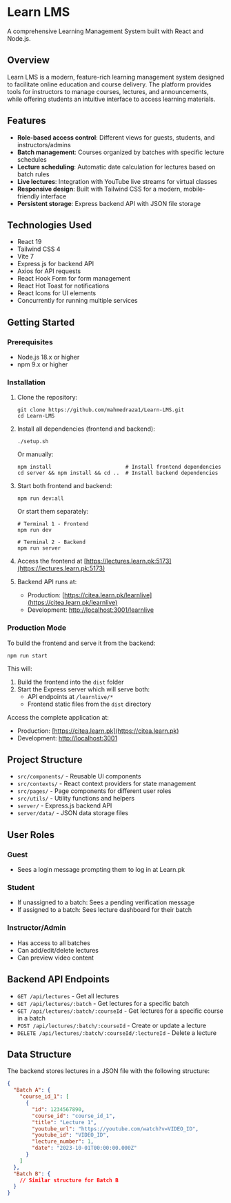 # Learn LMS

A comprehensive Learning Management System built with React and Node.js.

## Overview

Learn LMS is a modern, feature-rich learning management system designed to facilitate online education and course delivery. The platform provides tools for instructors to manage courses, lectures, and announcements, while offering students an intuitive interface to access learning materials.

## Features

- **Role-based access control**: Different views for guests, students, and instructors/admins
- **Batch management**: Courses organized by batches with specific lecture schedules
- **Lecture scheduling**: Automatic date calculation for lectures based on batch rules
- **Live lectures**: Integration with YouTube live streams for virtual classes
- **Responsive design**: Built with Tailwind CSS for a modern, mobile-friendly interface
- **Persistent storage**: Express backend API with JSON file storage

## Technologies Used

- React 19
- Tailwind CSS 4
- Vite 7
- Express.js for backend API
- Axios for API requests
- React Hook Form for form management
- React Hot Toast for notifications
- React Icons for UI elements
- Concurrently for running multiple services

## Getting Started

### Prerequisites

- Node.js 18.x or higher
- npm 9.x or higher

### Installation

1. Clone the repository:
   ```
   git clone https://github.com/mahmedraza1/Learn-LMS.git
   cd Learn-LMS
   ```

2. Install all dependencies (frontend and backend):
   ```
   ./setup.sh
   ```
   
   Or manually:
   ```
   npm install                        # Install frontend dependencies
   cd server && npm install && cd ..  # Install backend dependencies
   ```

3. Start both frontend and backend:
   ```
   npm run dev:all
   ```
   
   Or start them separately:
   ```
   # Terminal 1 - Frontend
   npm run dev
   
   # Terminal 2 - Backend
   npm run server
   ```

4. Access the frontend at [https://lectures.learn.pk:5173](https://lectures.learn.pk:5173)
5. Backend API runs at:
   - Production: [https://citea.learn.pk/learnlive](https://citea.learn.pk/learnlive)
   - Development: [http://localhost:3001/learnlive](http://localhost:3001/learnlive)

### Production Mode

To build the frontend and serve it from the backend:

```
npm run start
```

This will:
1. Build the frontend into the `dist` folder
2. Start the Express server which will serve both:
   - API endpoints at `/learnlive/*`
   - Frontend static files from the `dist` directory

Access the complete application at:
- Production: [https://citea.learn.pk](https://citea.learn.pk)
- Development: [http://localhost:3001](http://localhost:3001)

## Project Structure

- `src/components/` - Reusable UI components
- `src/contexts/` - React context providers for state management
- `src/pages/` - Page components for different user roles
- `src/utils/` - Utility functions and helpers
- `server/` - Express.js backend API
- `server/data/` - JSON data storage files

## User Roles

### Guest
- Sees a login message prompting them to log in at Learn.pk

### Student
- If unassigned to a batch: Sees a pending verification message
- If assigned to a batch: Sees lecture dashboard for their batch

### Instructor/Admin
- Has access to all batches
- Can add/edit/delete lectures
- Can preview video content

## Backend API Endpoints

- `GET /api/lectures` - Get all lectures
- `GET /api/lectures/:batch` - Get lectures for a specific batch
- `GET /api/lectures/:batch/:courseId` - Get lectures for a specific course in a batch
- `POST /api/lectures/:batch/:courseId` - Create or update a lecture
- `DELETE /api/lectures/:batch/:courseId/:lectureId` - Delete a lecture

## Data Structure

The backend stores lectures in a JSON file with the following structure:

```json
{
  "Batch A": {
    "course_id_1": [
      {
        "id": 1234567890,
        "course_id": "course_id_1",
        "title": "Lecture 1",
        "youtube_url": "https://youtube.com/watch?v=VIDEO_ID",
        "youtube_id": "VIDEO_ID",
        "lecture_number": 1,
        "date": "2023-10-01T00:00:00.000Z"
      }
    ]
  },
  "Batch B": {
    // Similar structure for Batch B
  }
}
```
